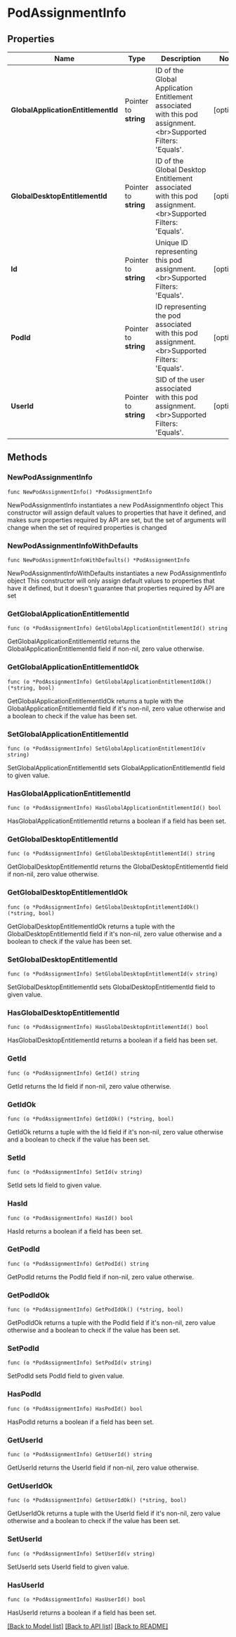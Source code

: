 # PodAssignmentInfo

## Properties

Name | Type | Description | Notes
------------ | ------------- | ------------- | -------------
**GlobalApplicationEntitlementId** | Pointer to **string** | ID of the Global Application Entitlement associated with this pod assignment.&lt;br&gt;Supported Filters: &#39;Equals&#39;. | [optional] 
**GlobalDesktopEntitlementId** | Pointer to **string** | ID of the Global Desktop Entitlement associated with this pod assignment.&lt;br&gt;Supported Filters: &#39;Equals&#39;. | [optional] 
**Id** | Pointer to **string** | Unique ID representing this pod assignment.&lt;br&gt;Supported Filters: &#39;Equals&#39;. | [optional] 
**PodId** | Pointer to **string** | ID representing the pod associated with this pod assignment.&lt;br&gt;Supported Filters: &#39;Equals&#39;. | [optional] 
**UserId** | Pointer to **string** | SID of the user associated with this pod assignment.&lt;br&gt;Supported Filters: &#39;Equals&#39;. | [optional] 

## Methods

### NewPodAssignmentInfo

`func NewPodAssignmentInfo() *PodAssignmentInfo`

NewPodAssignmentInfo instantiates a new PodAssignmentInfo object
This constructor will assign default values to properties that have it defined,
and makes sure properties required by API are set, but the set of arguments
will change when the set of required properties is changed

### NewPodAssignmentInfoWithDefaults

`func NewPodAssignmentInfoWithDefaults() *PodAssignmentInfo`

NewPodAssignmentInfoWithDefaults instantiates a new PodAssignmentInfo object
This constructor will only assign default values to properties that have it defined,
but it doesn't guarantee that properties required by API are set

### GetGlobalApplicationEntitlementId

`func (o *PodAssignmentInfo) GetGlobalApplicationEntitlementId() string`

GetGlobalApplicationEntitlementId returns the GlobalApplicationEntitlementId field if non-nil, zero value otherwise.

### GetGlobalApplicationEntitlementIdOk

`func (o *PodAssignmentInfo) GetGlobalApplicationEntitlementIdOk() (*string, bool)`

GetGlobalApplicationEntitlementIdOk returns a tuple with the GlobalApplicationEntitlementId field if it's non-nil, zero value otherwise
and a boolean to check if the value has been set.

### SetGlobalApplicationEntitlementId

`func (o *PodAssignmentInfo) SetGlobalApplicationEntitlementId(v string)`

SetGlobalApplicationEntitlementId sets GlobalApplicationEntitlementId field to given value.

### HasGlobalApplicationEntitlementId

`func (o *PodAssignmentInfo) HasGlobalApplicationEntitlementId() bool`

HasGlobalApplicationEntitlementId returns a boolean if a field has been set.

### GetGlobalDesktopEntitlementId

`func (o *PodAssignmentInfo) GetGlobalDesktopEntitlementId() string`

GetGlobalDesktopEntitlementId returns the GlobalDesktopEntitlementId field if non-nil, zero value otherwise.

### GetGlobalDesktopEntitlementIdOk

`func (o *PodAssignmentInfo) GetGlobalDesktopEntitlementIdOk() (*string, bool)`

GetGlobalDesktopEntitlementIdOk returns a tuple with the GlobalDesktopEntitlementId field if it's non-nil, zero value otherwise
and a boolean to check if the value has been set.

### SetGlobalDesktopEntitlementId

`func (o *PodAssignmentInfo) SetGlobalDesktopEntitlementId(v string)`

SetGlobalDesktopEntitlementId sets GlobalDesktopEntitlementId field to given value.

### HasGlobalDesktopEntitlementId

`func (o *PodAssignmentInfo) HasGlobalDesktopEntitlementId() bool`

HasGlobalDesktopEntitlementId returns a boolean if a field has been set.

### GetId

`func (o *PodAssignmentInfo) GetId() string`

GetId returns the Id field if non-nil, zero value otherwise.

### GetIdOk

`func (o *PodAssignmentInfo) GetIdOk() (*string, bool)`

GetIdOk returns a tuple with the Id field if it's non-nil, zero value otherwise
and a boolean to check if the value has been set.

### SetId

`func (o *PodAssignmentInfo) SetId(v string)`

SetId sets Id field to given value.

### HasId

`func (o *PodAssignmentInfo) HasId() bool`

HasId returns a boolean if a field has been set.

### GetPodId

`func (o *PodAssignmentInfo) GetPodId() string`

GetPodId returns the PodId field if non-nil, zero value otherwise.

### GetPodIdOk

`func (o *PodAssignmentInfo) GetPodIdOk() (*string, bool)`

GetPodIdOk returns a tuple with the PodId field if it's non-nil, zero value otherwise
and a boolean to check if the value has been set.

### SetPodId

`func (o *PodAssignmentInfo) SetPodId(v string)`

SetPodId sets PodId field to given value.

### HasPodId

`func (o *PodAssignmentInfo) HasPodId() bool`

HasPodId returns a boolean if a field has been set.

### GetUserId

`func (o *PodAssignmentInfo) GetUserId() string`

GetUserId returns the UserId field if non-nil, zero value otherwise.

### GetUserIdOk

`func (o *PodAssignmentInfo) GetUserIdOk() (*string, bool)`

GetUserIdOk returns a tuple with the UserId field if it's non-nil, zero value otherwise
and a boolean to check if the value has been set.

### SetUserId

`func (o *PodAssignmentInfo) SetUserId(v string)`

SetUserId sets UserId field to given value.

### HasUserId

`func (o *PodAssignmentInfo) HasUserId() bool`

HasUserId returns a boolean if a field has been set.


[[Back to Model list]](../README.md#documentation-for-models) [[Back to API list]](../README.md#documentation-for-api-endpoints) [[Back to README]](../README.md)


